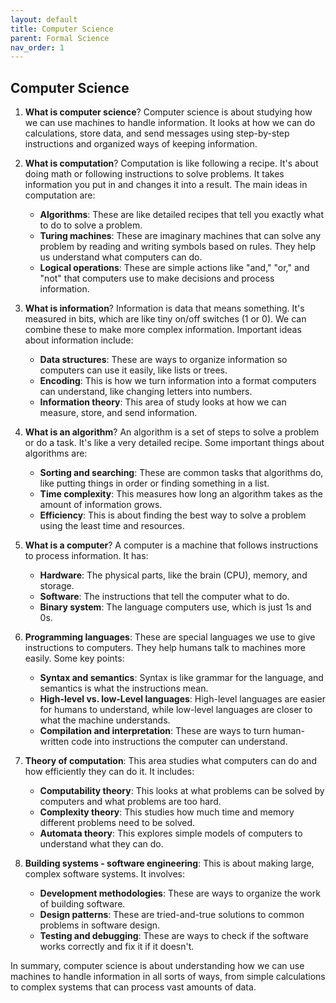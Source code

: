 ```yaml
---
layout: default
title: Computer Science
parent: Formal Science
nav_order: 1
---
```


## Computer Science

1. **What is computer science**? Computer science is about studying how we can use machines to handle information. It looks at how we can do calculations, store data, and send messages using step-by-step instructions and organized ways of keeping information.

2. **What is computation**? Computation is like following a recipe. It's about doing math or following instructions to solve problems. It takes information you put in and changes it into a result. The main ideas in computation are:
    - **Algorithms**: These are like detailed recipes that tell you exactly what to do to solve a problem.
    - **Turing machines**: These are imaginary machines that can solve any problem by reading and writing symbols based on rules. They help us understand what computers can do.
    - **Logical operations**: These are simple actions like "and," "or," and "not" that computers use to make decisions and process information.

3. **What is information**? Information is data that means something. It's measured in bits, which are like tiny on/off switches (1 or 0). We can combine these to make more complex information. Important ideas about information include:
    - **Data structures**: These are ways to organize information so computers can use it easily, like lists or trees.
    - **Encoding**: This is how we turn information into a format computers can understand, like changing letters into numbers.
    - **Information theory**: This area of study looks at how we can measure, store, and send information.

4. **What is an algorithm**? An algorithm is a set of steps to solve a problem or do a task. It's like a very detailed recipe. Some important things about algorithms are:
    - **Sorting and searching**: These are common tasks that algorithms do, like putting things in order or finding something in a list.
    - **Time complexity**: This measures how long an algorithm takes as the amount of information grows.
    - **Efficiency**: This is about finding the best way to solve a problem using the least time and resources.

5. **What is a computer**? A computer is a machine that follows instructions to process information. It has:
    - **Hardware**: The physical parts, like the brain (CPU), memory, and storage.
    - **Software**: The instructions that tell the computer what to do.
    - **Binary system**: The language computers use, which is just 1s and 0s.

6. **Programming languages**: These are special languages we use to give instructions to computers. They help humans talk to machines more easily. Some key points:
    - **Syntax and semantics**: Syntax is like grammar for the language, and semantics is what the instructions mean.
    - **High-level vs. low-Level languages**: High-level languages are easier for humans to understand, while low-level languages are closer to what the machine understands.
    - **Compilation and interpretation**: These are ways to turn human-written code into instructions the computer can understand.

7. **Theory of computation**: This area studies what computers can do and how efficiently they can do it. It includes:
    - **Computability theory**: This looks at what problems can be solved by computers and what problems are too hard.
    - **Complexity theory**: This studies how much time and memory different problems need to be solved.
    - **Automata theory**: This explores simple models of computers to understand what they can do.

8. **Building systems - software engineering**: This is about making large, complex software systems. It involves:
    - **Development methodologies**: These are ways to organize the work of building software.
    - **Design patterns**: These are tried-and-true solutions to common problems in software design.
    - **Testing and debugging**: These are ways to check if the software works correctly and fix it if it doesn't.

In summary, computer science is about understanding how we can use machines to handle information in all sorts of ways, from simple calculations to complex systems that can process vast amounts of data.
